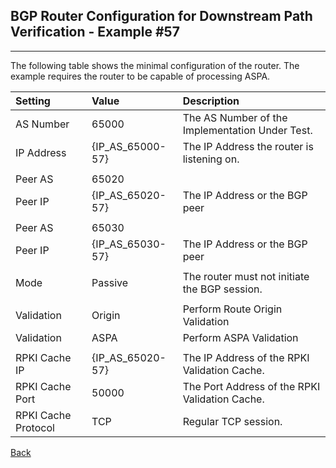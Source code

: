 ## BGP Router Configuration for Downstream Path Verification - Example #57
---
The following table shows the minimal configuration of the router. The example
requires the router to be capable of processing ASPA.

| Setting    | Value | Description                                           |
| :--------- | :---- | :---------------------------------------------------- | 
| AS Number  | 65000 |  The AS Number of the Implementation Under Test.      |
| IP Address | {IP_AS_65000-57} | The IP Address the router is listening on. |
|            |       |                                                       |
| Peer AS    | 65020 |                                                       |
| Peer IP    | {IP_AS_65020-57} | The IP Address or the BGP peer             | 
|            |       |                                                       |
| Peer AS    | 65030 |                                                       |
| Peer IP    | {IP_AS_65030-57} | The IP Address or the BGP peer             | 
|            |       |                                                       |
| Mode       | Passive | The router must not initiate the BGP session.         |
|            |         |                                                       |
| Validation | Origin  | Perform Route Origin Validation                       |
| Validation | ASPA    | Perform ASPA Validation                               |
|            |         |                                                       |
| RPKI Cache IP       | {IP_AS_65020-57} | The IP Address of the RPKI Validation Cache. |
| RPKI Cache Port     | 50000 | The Port Address of the RPKI Validation Cache.|
| RPKI Cache Protocol | TCP   | Regular TCP session.                          |

[Back](exp57.README.tpl.md)

